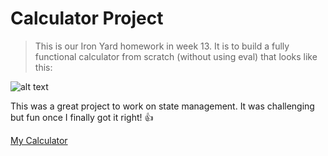 # Calculator Project

> This is our Iron Yard homework in week 13. It is to build a fully functional calculator from scratch (without using eval) that looks like this:

![alt text](https://tiy-learn-content.s3.amazonaws.com/ff14991c-calculator.png "calculator")

This was a great project to work on state management. It was challenging but fun once I finally got it right! :+1:

[My Calculator](https://asharnaud.github.io/calculator/public/)
